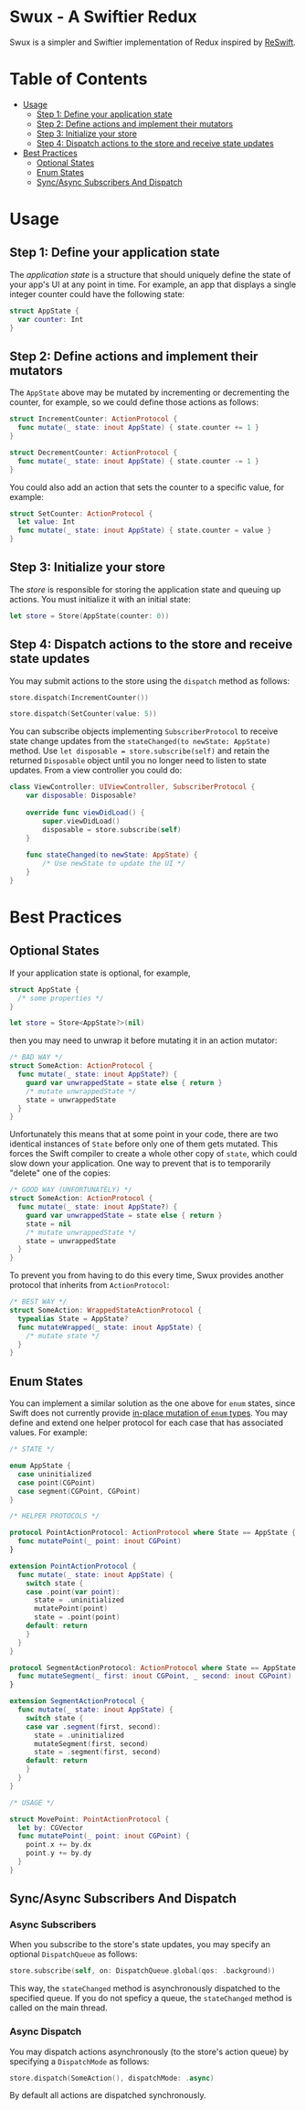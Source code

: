# Swux - A Swiftier Redux

Swux is a simpler and Swiftier implementation of Redux inspired by [ReSwift](https://github.com/ReSwift/ReSwift).

# Table of Contents

- [Usage](#usage)
  - [Step 1: Define your application state](#step_1)
  - [Step 2: Define actions and implement their mutators](#step_2)
  - [Step 3: Initialize your store](#step_3)
  - [Step 4: Dispatch actions to the store and receive state updates](#step_4)
- [Best Practices](#best-practices)
  - [Optional States](#optional-states)
  - [Enum States](#enum-states)
  - [Sync/Async Subscribers And Dispatch](#syncasync-subscribers-and-dispatch)

# Usage

<h2 id="step_1">Step 1: Define your application state</h2>

The *application state* is a structure that should uniquely define the state of your app's UI at any point in time. For example, an app that displays a single integer counter could have the following state:

```swift
struct AppState {
  var counter: Int
}
```

<h2 id="step_2">Step 2: Define actions and implement their mutators</h2>

The `AppState` above may be mutated by incrementing or decrementing the counter, for example, so we could define those actions as follows:

```swift
struct IncrementCounter: ActionProtocol {
  func mutate(_ state: inout AppState) { state.counter += 1 }
}

struct DecrementCounter: ActionProtocol {
  func mutate(_ state: inout AppState) { state.counter -= 1 }
}
```

You could also add an action that sets the counter to a specific value, for example:

```swift
struct SetCounter: ActionProtocol {
  let value: Int
  func mutate(_ state: inout AppState) { state.counter = value }
}
```

<h2 id="step_3">Step 3: Initialize your store</h2>

The *store* is responsible for storing the application state and queuing up actions. You must initialize it with an initial state:

```swift
let store = Store(AppState(counter: 0))
```

<h2 id="step_4">Step 4: Dispatch actions to the store and receive state updates</h2>

You may submit actions to the store using the `dispatch` method as follows:

```swift
store.dispatch(IncrementCounter())
```

```swift
store.dispatch(SetCounter(value: 5))
```

You can subscribe objects implementing `SubscriberProtocol` to receive state change updates from the `stateChanged(to newState: AppState)` method. Use `let disposable = store.subscribe(self)` and retain the returned `Disposable` object until you no longer need to listen to state updates. From a view controller you could do:

```swift
class ViewController: UIViewController, SubscriberProtocol {
    var disposable: Disposable?
    
    override func viewDidLoad() {
        super.viewDidLoad()
        disposable = store.subscribe(self)
    }
    
    func stateChanged(to newState: AppState) {
        /* Use newState to update the UI */
    }
}
```

# Best Practices

## Optional States

If your application state is optional, for example,

```swift
struct AppState {
  /* some properties */
}

let store = Store<AppState?>(nil)
```

then you may need to unwrap it before mutating it in an action mutator:

```swift
/* BAD WAY */
struct SomeAction: ActionProtocol {
  func mutate(_ state: inout AppState?) {
    guard var unwrappedState = state else { return }
    /* mutate unwrappedState */
    state = unwrappedState
  }
}
```

Unfortunately this means that at some point in your code, there are two identical instances of `State` before only one of them gets mutated. This forces the Swift compiler to create a whole other copy of `state`, which could slow down your application. One way to prevent that is to temporarily "delete" one of the copies:

```swift
/* GOOD WAY (UNFORTUNATELY) */
struct SomeAction: ActionProtocol {
  func mutate(_ state: inout AppState?) {
    guard var unwrappedState = state else { return }
    state = nil
    /* mutate unwrappedState */
    state = unwrappedState
  }
}
```

To prevent you from having to do this every time, Swux provides another protocol that inherits from `ActionProtocol`:

```swift
/* BEST WAY */
struct SomeAction: WrappedStateActionProtocol {
  typealias State = AppState?
  func mutateWrapped(_ state: inout AppState) {
    /* mutate state */
  }
}
```

## Enum States

You can implement a similar solution as the one above for `enum` states, since Swift does not currently provide [in-place mutation of `enum` types](https://forums.swift.org/t/in-place-mutation-of-an-enum-associated-value/11747). You may define and extend one helper protocol for each case that has associated values. For example:

```swift
/* STATE */

enum AppState {
  case uninitialized
  case point(CGPoint)
  case segment(CGPoint, CGPoint)
}

/* HELPER PROTOCOLS */

protocol PointActionProtocol: ActionProtocol where State == AppState {
  func mutatePoint(_ point: inout CGPoint)
}

extension PointActionProtocol {
  func mutate(_ state: inout AppState) {
    switch state {
    case .point(var point):
      state = .uninitialized
      mutatePoint(point)
      state = .point(point)
    default: return
    }
  }
}

protocol SegmentActionProtocol: ActionProtocol where State == AppState {
  func mutateSegment(_ first: inout CGPoint, _ second: inout CGPoint)
}

extension SegmentActionProtocol {
  func mutate(_ state: inout AppState) {
    switch state {
    case var .segment(first, second):
      state = .uninitialized
      mutateSegment(first, second)
      state = .segment(first, second)
    default: return
    }
  }
}

/* USAGE */

struct MovePoint: PointActionProtocol {
  let by: CGVector
  func mutatePoint(_ point: inout CGPoint) {
    point.x += by.dx
    point.y += by.dy
  }
}
```

## Sync/Async Subscribers And Dispatch

### Async Subscribers

When you subscribe to the store's state updates, you may specify an optional `DispatchQueue` as follows:

```swift
store.subscribe(self, on: DispatchQueue.global(qos: .background))
```

This way, the `stateChanged` method is asynchronously dispatched to the specified queue. If you do not speficy a queue, the `stateChanged` method is called on the main thread.

### Async Dispatch

You may dispatch actions asynchronously (to the store's action queue) by specifying a `DispatchMode` as follows:

```swift
store.dispatch(SomeAction(), dispatchMode: .async)
```

By default all actions are dispatched synchronously.
